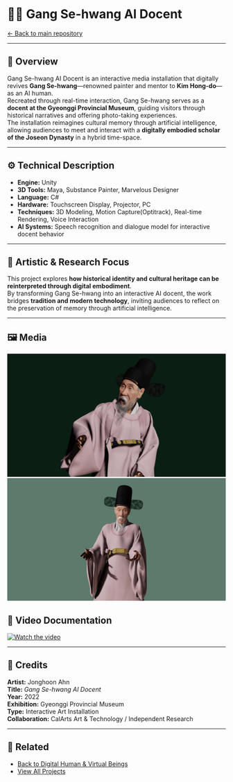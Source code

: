 # 🧑‍🎨 Gang Se-hwang AI Docent

[← Back to main repository](https://github.com/reusahn/Unity-Unreal-Interaction-Research/tree/main)

---

## 🧠 Overview
Gang Se-hwang AI Docent is an interactive media installation that digitally revives **Gang Se-hwang**—renowned painter and mentor to **Kim Hong-do**—as an AI human.  
Recreated through real-time interaction, Gang Se-hwang serves as a **docent at the Gyeonggi Provincial Museum**, guiding visitors through historical narratives and offering photo-taking experiences.  
The installation reimagines cultural memory through artificial intelligence, allowing audiences to meet and interact with a **digitally embodied scholar of the Joseon Dynasty** in a hybrid time-space.

---

## ⚙️ Technical Description
- **Engine:** Unity  
- **3D Tools:** Maya, Substance Painter, Marvelous Designer
- **Language:** C#  
- **Hardware:** Touchscreen Display, Projector, PC  
- **Techniques:** 3D Modeling, Motion Capture(Optitrack), Real-time Rendering, Voice Interaction  
- **AI Systems:** Speech recognition and dialogue model for interactive docent behavior  

---

## 🧩 Artistic & Research Focus
This project explores **how historical identity and cultural heritage can be reinterpreted through digital embodiment**.  
By transforming Gang Se-hwang into an interactive AI docent, the work bridges **tradition and modern technology**, inviting audiences to reflect on the preservation of memory through artificial intelligence.

---

## 🖼️ Media
![Gang Se-hwang AI Docent Installation](./media/GangSehwang_01.jpg)
![Gang Se-hwang Interactive Screen](./media/GangSehwang_02.jpg)

## 🎥 Video Documentation
[![Watch the video](https://img.youtube.com/vi/YOUR_VIDEO_ID/0.jpg)](https://youtu.be/YOUR_VIDEO_ID)

---

## 👤 Credits
**Artist:** Jonghoon Ahn  
**Title:** *Gang Se-hwang AI Docent*  
**Year:** 2022  
**Exhibition:** Gyeonggi Provincial Museum  
**Type:** Interactive Art Installation  
**Collaboration:** CalArts Art & Technology / Independent Research  

---

## 🔗 Related
- [Back to Digital Human & Virtual Beings](../README.md)  
- [View All Projects](https://github.com/reusahn/Unity-Unreal-Interaction-Research/tree/main)
